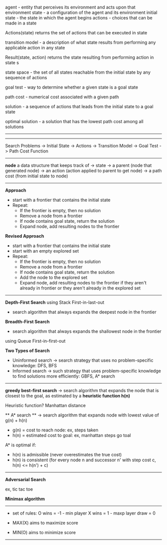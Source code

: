 agent - entity that perceives its environment and acts upon that environment
state - a configuration of the agent and its environment
initial state - the state in which the agent begins
actions - choices that can be made in a state

Actions(state) returns the set of actions that can be executed in state

transition model - a description of what state results from performing any applicable action in any state

Result(state, action) returns the state resulting from performing action in state s

state space - the set of all states reachable from the initial state by any sequence of actions

goal test - way to determine whether a given state is a goal state

path cost - numerical cost associated with a given path

solution - a sequence of actions that leads from the initial state to a goal state

optimal solution - a solution that has the lowest path cost among all solutions

----------------------------------------------------------------------
----------------------------------------------------------------------

Search Problems
-> Initial State
-> Actions
-> Transition Model
-> Goal Test
-> Path Cost Function

----------------------------------------------------------------------
**node**
a data structure that keeps track of
-> state
-> a parent (node that generated node)
-> an action (action applied to parent to get node)
-> a path cost (from initial state to node)

______________________________________________________________________

**Approach**
* start with a frontier that contains the initial state
* Repeat:
  * If the frontier is empty, then no solution
  * Remove a node from a frontier
  * If node contains goal state, return the solution
  * Expand node, add resulting nodes to the frontier




**Revised Approach**
* start with a frontier that contains the initial state
* start with an empty explored set
* Repeat:
  * If the frontier is empty, then no solution
  * Remove a node from a frontier
  * If node contains goal state, return the solution
  * Add the node to the explored set
  * Expand node, add resulting nodes to the frontier if they aren't already in frontier or they aren't already in the explored set


___________________________________________________________________________

**Depth-First Search**
using Stack
First-in-last-out

* search algorithm that always expands the deepest node in the frontier



**Breadth-First Search**
* search algorithm that always expands the shallowest node in the frontier

using Queue
First-in-first-out



**Two Types of Search**
* Uninformed search -> search strategy that uses no problem-specific knowledge: DFS, BFS
* Informed search -> such strategy that uses problem-specific knowledge to find solutions more efficiently: GBFS, A* search

_________________________________________________________________________________________________
**greedy best-first search**
-> search algorithm that expands the node that is closest to the goal, as estimated by a **heuristic function h(n)**


Heuristic function? Manhattan distance



** A* search **
-> search algorithm that expands node with lowest value of g(n) + h(n)

* g(n) = cost to reach node: ex, steps taken
* h(n) = estimated cost to goal: ex, manhattan steps go toal


A* is optimal if:
  - h(n) is admissible (never overestimates the true cost)
  - h(n) is consistent (for every node n and successor n' with step cost c, h(n) <= h(n') + c)


________________________________________________________________________________________________________________________
**Adversarial Search**

ex, tic tac toe

**Minimax algorithm**

-------------------------------------------------------------------
* set of rules:
O wins = -1 - min player
X wins = 1 - maxp layer
draw = 0

* MAX(X) aims to maximize score
* MIN(O) aims to minimize score
-------------------------------------------------------------------




